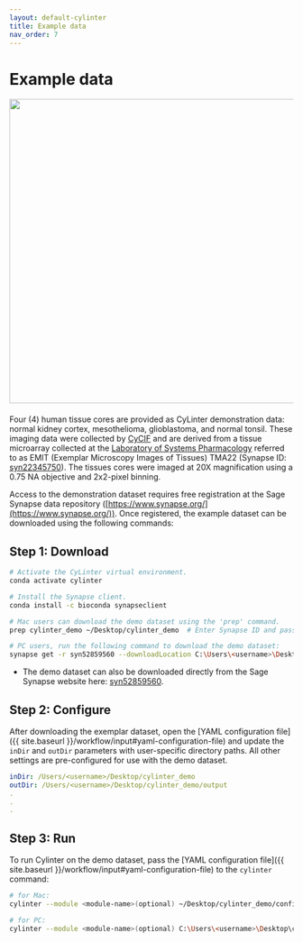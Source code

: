 ```yaml
---
layout: default-cylinter
title: Example data
nav_order: 7
---
```


# Example data

<img align="right" src="{{ site.baseurl }}/assets/images/cores.png" width="540" style="padding-left: 30px; padding-bottom: 20px;"> Four (4) human tissue cores are provided as CyLinter demonstration data: normal kidney cortex, mesothelioma, glioblastoma, and normal tonsil. These imaging data were collected by [CyCIF](https://www.cycif.org/) and are derived from a tissue microarray collected at the [Laboratory of Systems Pharmacology](https://labsyspharm.org/) referred to as EMIT (Exemplar Microscopy Images of Tissues) TMA22 (Synapse ID: [syn22345750](https://www.synapse.org/#!Synapse:syn22345750)). The tissues cores were imaged at 20X magnification using a 0.75 NA objective and 2x2-pixel binning.

Access to the demonstration dataset requires free registration at the Sage Synapse data repository ([https://www.synapse.org/](https://www.synapse.org/)). Once registered, the example dataset can be downloaded using the following commands:

## Step 1: Download
``` bash
# Activate the CyLinter virtual environment.
conda activate cylinter

# Install the Synapse client.
conda install -c bioconda synapseclient

# Mac users can download the demo dataset using the 'prep' command.
prep cylinter_demo ~/Desktop/cylinter_demo  # Enter Synapse ID and password when prompted.

# PC users, run the following command to download the demo dataset:  
synapse get -r syn52859560 --downloadLocation C:\Users\<username>\Desktop\cylinter_demo --multiThreaded
```
* The demo dataset can also be downloaded directly from the Sage Synapse website here: [syn52859560](https://www.synapse.org/#!Synapse:syn52859560).

## Step 2: Configure
After downloading the exemplar dataset, open the [YAML configuration file]({{ site.baseurl }}/workflow/input#yaml-configuration-file) and update the `inDir` and `outDir` parameters with user-specific directory paths. All other settings are pre-configured for use with the demo dataset.

```yaml
inDir: /Users/<username>/Desktop/cylinter_demo
outDir: /Users/<username>/Desktop/cylinter_demo/output
.
.
.
```

## Step 3: Run
To run Cylinter on the demo dataset, pass the [YAML configuration file]({{ site.baseurl }}/workflow/input#yaml-configuration-file) to the `cylinter` command:

``` bash
# for Mac:
cylinter --module <module-name>(optional) ~/Desktop/cylinter_demo/config.yml  

# for PC:
cylinter --module <module-name>(optional) C:\Users\<username>\Desktop\cylinter_demo\config.yml
```
